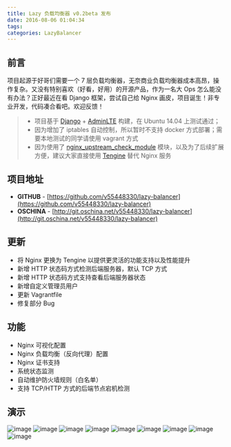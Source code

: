 ```yaml
---
title: Lazy 负载均衡器 v0.2beta 发布
date: 2016-08-06 01:04:34
tags:
categories: LazyBalancer
---
```

## 前言
项目起源于好哥们需要一个 7 层负载均衡器，无奈商业负载均衡器成本高昂，操作复杂。又没有特别喜欢（好看，好用）的开源产品，作为一名大 Ops 怎么能没有办法？正好最近在看 Django 框架，尝试自己给 Nginx 画皮，项目诞生！非专业开发，代码凑合看吧。欢迎反馈！
<!--more-->

> * 项目基于 [Django](https://www.djangoproject.com/) + [AdminLTE](https://www.almsaeedstudio.com/) 构建，在 Ubuntu 14.04 上测试通过；
> * 因为增加了 iptables 自动控制，所以暂时不支持 docker 方式部署；需要本地测试的同学请使用 vagrant 方式
> * 因为使用了 [nginx_upstream_check_module](http://tengine.taobao.org/document/http_upstream_check.html) 模块，以及为了后续扩展方便，建议大家直接使用 [Tengine](http://tengine.taobao.org/) 替代 Nginx 服务

## 项目地址
* **GITHUB** -  [https://github.com/v55448330/lazy-balancer](https://github.com/v55448330/lazy-balancer)
* **OSCHINA** -  [http://git.oschina.net/v55448330/lazy-balancer](http://git.oschina.net/v55448330/lazy-balancer)

## 更新
* 将 Nginx 更换为 Tengine 以提供更灵活的功能支持以及性能提升
* 新增 HTTP 状态码方式检测后端服务器，默认 TCP 方式
* 新增 HTTP 状态码方式支持查看后端服务器状态
* 新增自定义管理员用户
* 更新 Vagrantfile
* 修复部分 Bug

## 功能
* Nginx 可视化配置
* Nginx 负载均衡（反向代理）配置
* Nginx 证书支持
* 系统状态监测
* 自动维护防火墙规则（白名单）
* 支持 TCP/HTTP 方式的后端节点宕机检测

## 演示
![image](Lazy-负载均衡器-v0-2beta-发布/1.png)
![image](Lazy-负载均衡器-v0-2beta-发布/2.png)
![image](Lazy-负载均衡器-v0-2beta-发布/3.png)
![image](Lazy-负载均衡器-v0-2beta-发布/4.png)
![image](Lazy-负载均衡器-v0-2beta-发布/5.png)
![image](Lazy-负载均衡器-v0-2beta-发布/6.png)
![image](Lazy-负载均衡器-v0-2beta-发布/7.png)
![image](Lazy-负载均衡器-v0-2beta-发布/8.png)
![image](Lazy-负载均衡器-v0-2beta-发布/9.png)
